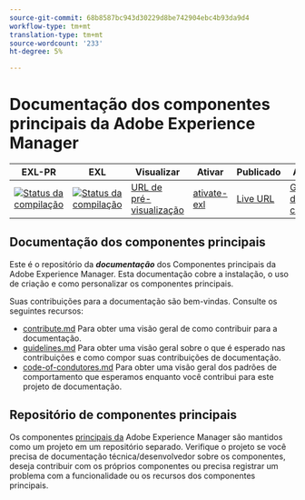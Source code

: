 ```yaml
---
source-git-commit: 68b8587bc943d30229d8be742904ebc4b93da9d4
workflow-type: tm+mt
translation-type: tm+mt
source-wordcount: '233'
ht-degree: 5%

---
```

# Documentação dos componentes principais da Adobe Experience Manager

| EXL-PR | EXL | Visualizar | Ativar | Publicado | Ajuda |
|--- |--- |--- |--- |--- |--- |
| [![Status da compilação](https://docs.ci.corp.adobe.com/view/exl-pr/job/experience-manager-core-components.en_pr-exl/badge/icon)](https://docs.ci.corp.adobe.com/view/exl-pr/job/experience-manager-core-components.en_pr-exl/lastBuild/) | [![Status da compilação](https://docs.ci.corp.adobe.com/view/exl-pr/job/experience-manager-core-components.en_exl/lastBuild/badge/icon)](https://docs.ci.corp.adobe.com/view/exl-pr/job/experience-manager-core-components.en_exl/lastBuild/lastBuild) | [URL de pré-visualização](https://experienceleague.corp.adobe.com/docs/experience-manager-core-components/using/introduction.html?lang=en) | [ativate-exl](https://docs.ci.corp.adobe.com/job/activate-exl/build/) | [Live URL](https://experienceleague.adobe.com/docs/experience-manager-core-components/using/introduction.html?lang=en) | [Guia de criação](https://experienceleague.adobe.com/docs/authoring-guide-exl/using/home.html?lang=en) |

## Documentação dos componentes principais

Este é o repositório da ***documentação*** dos Componentes principais da Adobe Experience Manager. Esta documentação cobre a instalação, o uso de criação e como personalizar os componentes principais.

Suas contribuições para a documentação são bem-vindas. Consulte os seguintes recursos:

* [contribute.md](contributing.md) Para obter uma visão geral de como contribuir para a documentação.
* [guidelines.md](guidelines.md) Para obter uma visão geral sobre o que é esperado nas contribuições e como compor suas contribuições de documentação.
* [code-of-condutores.md](code-of-conduct.md) Para obter uma visão geral dos padrões de comportamento que esperamos enquanto você contribui para este projeto de documentação.

## Repositório de componentes principais

Os componentes [principais da](https://github.com/adobe/aem-core-wcm-components) Adobe Experience Manager são mantidos como um projeto em um repositório separado. Verifique o projeto se você precisa de documentação técnica/desenvolvedor sobre os componentes, deseja contribuir com os próprios componentes ou precisa registrar um problema com a funcionalidade ou os recursos dos componentes principais.
